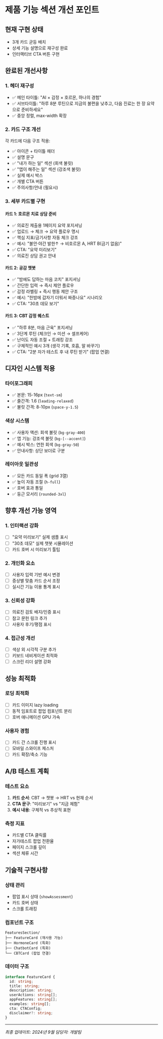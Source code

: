 # 제품 기능 섹션 개선 포인트

## 현재 구현 상태
- 3개 카드 균등 배치
- 상세 기능 설명으로 재구성 완료
- 인터랙티브 CTA 버튼 구현

## 완료된 개선사항

### 1. 헤더 재구성
- ✅ 메인 타이틀: "AI × 감정 × 호르몬, 하나의 경험"
- ✅ 서브타이틀: "하루 8분 루틴으로 지금의 불편을 낮추고, 다음 진료는 한 장 요약으로 준비하세요"
- ✅ 중앙 정렬, max-width 확장

### 2. 카드 구조 개선
각 카드에 다음 구조 적용:
- ✅ 아이콘 + 타이틀 헤더
- ✅ 설명 문구
- ✅ "내가 하는 일" 섹션 (회색 불릿)
- ✅ "앱이 해주는 일" 섹션 (강조색 불릿)
- ✅ 실제 예시 박스
- ✅ 개별 CTA 버튼
- ✅ 주의사항/안내 (필요시)

### 3. 세부 카드별 구현

#### 카드 1: 호르몬 치료 상담 준비
- ✅ 의료진 제출용 1페이지 요약 포지셔닝
- ✅ 업로드 → 체크 → 요약 플로우 명시
- ✅ 핵심 지표/금기사항 자동 체크 강조
- ✅ 예시: "불안·야간 발한↑ → 비호르몬 A, HRT B(금기 없음)"
- ✅ CTA: "요약 미리보기"
- ✅ 의료진 상담 권고 안내

#### 카드 2: 공감 챗봇
- ✅ "밤에도 답하는 마음 코치" 포지셔닝
- ✅ 간단한 입력 → 즉시 제안 플로우
- ✅ 감정 라벨링 + 즉시 행동 제안 구조
- ✅ 예시: "한밤에 갑자기 더워서 짜증나요" 시나리오
- ✅ CTA: "30초 데모 보기"

#### 카드 3: CBT 감정 퀘스트
- ✅ "하루 8분, 마음 근육" 포지셔닝
- ✅ 3단계 루틴 (체크인 → 미션 → 셀프케어)
- ✅ 난이도 자동 조절 + 트래킹 강조
- ✅ 구체적인 예시 3개 (생각 기록, 호흡, 말 바꾸기)
- ✅ CTA: "2분 자가 테스트 후 내 루틴 받기" (팝업 연결)

## 디자인 시스템 적용

### 타이포그래피
- ✅ 본문: 15-16px (`text-sm`)
- ✅ 줄간격: 1.6 (`leading-relaxed`)
- ✅ 불릿 간격: 8-10px (`space-y-1.5`)

### 색상 시스템
- ✅ 사용자 액션: 회색 불릿 (`bg-gray-400`)
- ✅ 앱 기능: 강조색 불릿 (`bg-[--accent]`)
- ✅ 예시 박스: 연한 회색 (`bg-gray-50`)
- ✅ 안내사항: 상단 보더로 구분

### 레이아웃 일관성
- ✅ 모든 카드 동일 폭 (grid 3열)
- ✅ 높이 자동 조절 (`h-full`)
- ✅ 호버 효과 통일
- ✅ 둥근 모서리 (`rounded-3xl`)

## 향후 개선 가능 영역

### 1. 인터랙션 강화
- [ ] "요약 미리보기" 실제 샘플 표시
- [ ] "30초 데모" 실제 챗봇 시뮬레이션
- [ ] 카드 호버 시 미리보기 툴팁

### 2. 개인화 요소
- [ ] 사용자 입력 기반 예시 변경
- [ ] 증상별 맞춤 카드 순서 조정
- [ ] 실시간 기능 이용 통계 표시

### 3. 신뢰성 강화
- [ ] 의료진 검토 배지/인증 표시
- [ ] 참고 문헌 링크 추가
- [ ] 사용자 후기/평점 표시

### 4. 접근성 개선
- [ ] 색상 외 시각적 구분 추가
- [ ] 키보드 네비게이션 최적화
- [ ] 스크린 리더 설명 강화

## 성능 최적화

### 로딩 최적화
- [ ] 카드 이미지 lazy loading
- [ ] 동적 임포트로 팝업 컴포넌트 분리
- [ ] 호버 애니메이션 GPU 가속

### 사용자 경험
- [ ] 카드 간 스크롤 진행 표시
- [ ] 모바일 스와이프 제스처
- [ ] 카드 확장/축소 기능

## A/B 테스트 계획

### 테스트 요소
1. **카드 순서**: CBT → 챗봇 → HRT vs 현재 순서
2. **CTA 문구**: "미리보기" vs "지금 체험"
3. **예시 내용**: 구체적 vs 추상적 표현

### 측정 지표
- 카드별 CTA 클릭률
- 자가테스트 팝업 전환율
- 페이지 스크롤 깊이
- 섹션 체류 시간

## 기술적 구현사항

### 상태 관리
- 팝업 표시 상태 (`showAssessment`)
- 카드 호버 상태
- 스크롤 트래킹

### 컴포넌트 구조
```
FeaturesSection/
├── FeatureCard (재사용 가능)
├── HormoneCard (특화)
├── ChatbotCard (특화)
└── CBTCard (팝업 연결)
```

### 데이터 구조
```typescript
interface FeatureCard {
  id: string;
  title: string;
  description: string;
  userActions: string[];
  appFeatures: string[];
  examples: string[];
  cta: CTAConfig;
  disclaimer?: string;
}
```

---

*최종 업데이트: 2024년 9월*
*담당자: 개발팀*